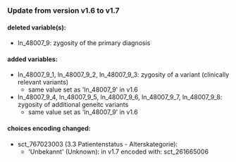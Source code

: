 ### Update from version v1.6 to v1.7


#### deleted variable(s): 
- ln_48007_9: zygosity of the primary diagnosis

#### added variables: 
- ln_48007_9_1, ln_48007_9_2, ln_48007_9_3: zygosity of a variant (clinically relevant variants)
  - same value set as 'ln_48007_9' in v1.6
- ln_48007_9_4, ln_48007_9_5, ln_48007_9_6, ln_48007_9_7, ln_48007_9_8: zygosity of additional geneitc variants
  - same value set as 'ln_48007_9' in v1.6


#### choices encoding changed:
- sct_767023003 (3.3 Patientenstatus - Alterskategorie):
  - 'Unbekannt' (Unknown): in v1.7 encoded with: sct_261665006
 
  
